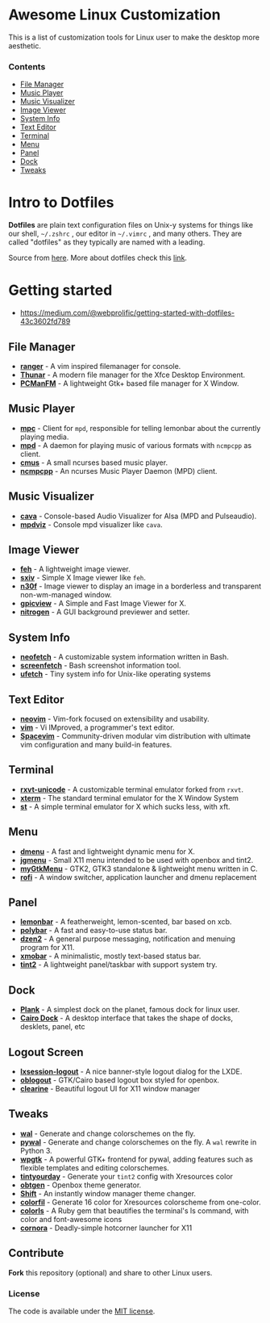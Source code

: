 # Awesome Linux Customization 

This is a list of customization tools for Linux user to make the desktop more aesthetic.

### Contents

  - [File Manager](#file-manager)
  - [Music Player](#music-player)
  - [Music Visualizer](#music-visualizer)
  - [Image Viewer](#image-viewer)
  - [System Info](#system-info)
  - [Text Editor](#text-editor)
  - [Terminal](#terminal)
  - [Menu](#menu)
  - [Panel](#panel)
  - [Dock](#dock)
  - [Tweaks](#tweaks)


# Intro to Dotfiles

**Dotfiles** are plain text configuration files on Unix-y systems for things like our shell, `~/.zshrc` , our editor in `~/.vimrc` , and many others. They are called "dotfiles" as they typically are named with a leading.

Source from [here](https://thoughtbot.com/upcase/videos/intro-to-dotfiles).
More about dotfiles check this [link](https://dotfiles.github.io/).

# Getting started

- https://medium.com/@webprolific/getting-started-with-dotfiles-43c3602fd789

## File Manager

- [**ranger**](https://github.com/ranger/ranger) - A vim inspired filemanager for console.
- [**Thunar**](https://github.com/xfce-mirror/thunar) - A modern file manager for the Xfce Desktop Environment.
- [**PCManFM**](https://wiki.lxde.org/en/PCManFM) - A lightweight Gtk+ based file manager for X Window.

## Music Player

- [**mpc**](https://github.com/MusicPlayerDaemon/mpc) - Client for `mpd`, responsible for telling lemonbar about the currently playing media.
- [**mpd**](https://github.com/MusicPlayerDaemon/MPD) - A daemon for playing music of various formats with `ncmpcpp` as client.
- [**cmus**](https://github.com/cmus/cmus) - A small ncurses based music player.
- [**ncmpcpp**](https://github.com/arybczak/ncmpcpp) - An ncurses Music Player Daemon (MPD) client.

## Music Visualizer

- [**cava**](https://github.com/karlstav/cava) - Console-based Audio Visualizer for Alsa (MPD and Pulseaudio). 
- [**mpdviz**](https://github.com/lucy/mpdviz) - Console mpd visualizer like `cava`.

## Image Viewer
 
- [**feh**](https://github.com/derf/feh) - A lightweight image viewer.
- [**sxiv**](https://github.com/muennich/sxiv) - Simple X Image viewer like `feh`.
- [**n30f**](https://github.com/sdhand/n30f) - Image viewer to display an image in a borderless and transparent non-wm-managed window.
- [**gpicview**](https://wiki.lxde.org/en/GPicView) - A Simple and Fast Image Viewer for X.
- [**nitrogen**](https://github.com/l3ib/nitrogen) - A GUI background previewer and setter.

## System Info

- [**neofetch**](https://github.com/dylanaraps/neofetch) - A customizable system information written in Bash.
- [**screenfetch**](https://github.com/KittyKatt/screenFetch) - Bash screenshot information tool.
- [**ufetch**](https://github.com/jschx/ufetch) - Tiny system info for Unix-like operating systems

## Text Editor

- [**neovim**](https://github.com/neovim/neovim) - Vim-fork focused on extensibility and usability.
- [**vim**](https://github.com/vim/vim) - Vi IMproved, a programmer's text editor.
- [**Spacevim**](https://github.com/SpaceVim/SpaceVim) - Community-driven modular vim distribution with ultimate vim configuration and many build-in features.

## Terminal

- [**rxvt-unicode**](https://github.com/exg/rxvt-unicode) - A customizable terminal emulator forked from `rxvt`.
- [**xterm**](https://wiki.archlinux.org/index.php/Xterm) - The standard terminal emulator for the X Window System
- [**st**](https://st.suckless.org/) - A simple terminal emulator for X which sucks less, with xft. 

## Menu

- [**dmenu**](https://github.com/l3pp4rd/dmenu) - A fast and lightweight dynamic menu for X.
- [**jgmenu**](https://github.com/johanmalm/jgmenu) - Small X11 menu intended to be used with openbox and tint2.
- [**myGtkMenu**](https://sites.google.com/site/jvinla/mygtkmenu) - GTK2, GTK3 standalone & lightweight menu written in C.
- [**rofi**](https://github.com/DaveDavenport/rofi) - A window switcher, application launcher and dmenu replacement

## Panel

- [**lemonbar**](https://github.com/LemonBoy/bar) - A featherweight, lemon-scented, bar based on xcb.
- [**polybar**](https://github.com/jaagr/polybar) - A fast and easy-to-use status bar.
- [**dzen2**](https://wiki.archlinux.org/index.php/Dzen) - A general purpose messaging, notification and menuing program for X11. 
- [**xmobar**](https://github.com/jaor/xmobar) - A minimalistic, mostly text-based status bar.
- [**tint2**](https://gitlab.com/o9000/tint2) - A lightweight panel/taskbar with support system try.

## Dock

- [**Plank**](https://wiki.archlinux.org/index.php/Plank) - A simplest dock on the planet, famous dock for linux user.
- [**Cairo Dock**](http://glx-dock.org/) - A desktop interface that takes the shape of docks, desklets, panel, etc

## Logout Screen

- [**lxsession-logout**](https://wiki.lxde.org/en/LXSession) - A nice banner-style logout dialog for the LXDE.
- [**oblogout**](https://wiki.archlinux.org/index.php/Oblogout) - GTK/Cairo based logout box styled for openbox.
- [**clearine**](https://github.com/yuune/clearine) - Beautiful logout UI for X11 window manager

## Tweaks

- [**wal**](https://github.com/dylanaraps/wal) - Generate and change colorschemes on the fly.
- [**pywal**](https://github.com/dylanaraps/pywal) - Generate and change colorschemes on the fly. A `wal` rewrite in Python 3.  
- [**wpgtk**](https://github.com/deviantfero/wpgtk) - A powerful GTK+ frontend for pywal, adding features such as flexible templates and editing colorschemes.
- [**tintyourday**](https://github.com/yuune/tintyourday) - Generate your `tint2` config with Xresources color 
- [**obtgen**](https://github.com/fikriomar16/obtgen) - Openbox theme generator.
- [**Shift**](https://github.com/noirecat/Shift ) - An instantly window manager theme changer.
- [**colorfil**](https://github.com/yuune/colorfil) - Generate 16 color for Xresources colorscheme from one-color.
- [**colorls**](https://github.com/athityakumar/colorls) - A Ruby gem that beautifies the terminal's ls command, with color and font-awesome icons
- [**cornora**](https://github.com/yuune/cornora) - Deadly-simple hotcorner launcher for X11

## Contribute

**Fork** this repository (optional) and share to other Linux users.

### License

The code is available under the [MIT license](LICENSE).
